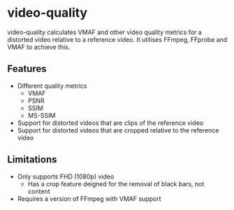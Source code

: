 # video-quality

video-quality calculates VMAF and other video quality metrics for a distorted video relative to a reference video. It utilises FFmpeg, FFprobe and VMAF to achieve this.

## Features
- Different quality metrics
	- VMAF
	- PSNR
	- SSIM
	- MS-SSIM
- Support for distorted videos that are clips of the reference video
- Support for distorted videos that are cropped relative to the reference video


## Limitations
- Only supports FHD (1080p) video
	- Has a crop feature deigned for the removal of black bars, not content
- Requires a version of FFmpeg with VMAF support